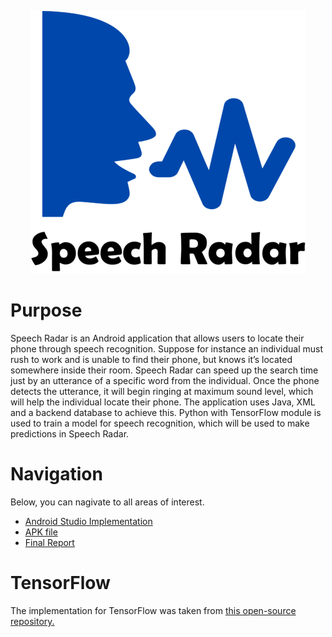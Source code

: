 <p align="center">
 <img src="https://github.com/ish2nv/Computing-Project/blob/master/Logo/speech%20radar%20entire%20logo.png">
</p>

# Purpose

Speech Radar is an Android application that allows users to locate their phone through speech recognition. Suppose for instance an individual must rush to work and is unable to find their phone, but knows it’s located somewhere inside their room. Speech Radar can speed up the search time just by an utterance of a specific word from the individual. Once the phone detects the utterance, it will begin ringing at maximum sound level, which will help the individual locate their phone. The application uses Java, XML and a backend database to achieve this. Python with TensorFlow module is used to train a model for speech recognition, which will be used to make predictions in Speech Radar. 

# Navigation

Below, you can nagivate to all areas of interest. 

<ul>
  <li><a href="https://github.com/ish2nv/Computing-Project/tree/master/Speech%20Radar/speechradar">Android Studio Implementation</a></li>
  <li><a href="https://github.com/ish2nv/Computing-Project/tree/master/Unreleased%20apk">APK file</a></li>
  <li><a href="https://github.com/ish2nv/Computing-Project/tree/master/Final%20Report">Final Report</a></li>
</ul>

# TensorFlow

The implementation for TensorFlow was taken from <a href = "https://github.com/tensorflow/tensorflow/tree/master/tensorflow/examples/speech_commands">this open-source repository.</a>
